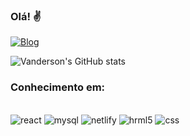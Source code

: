 ### Olá! ✌️

[![Blog](https://img.shields.io/badge/LinkedIn-0077B5?style=for-the-badge&logo=linkedin&logoColor=white)](https://www.linkedin.com/in/vanderson-tavares-da-silva-77832b222/)

![Vanderson's GitHub stats](https://github-readme-stats.vercel.app/api?username=VandersonTavares&theme=blue-green)


### Conhecimento em:
<div style="display: inline_block"><br/>
    <img alt="react" src="https://img.shields.io/badge/React-20232A?style=for-the-badge&logo=react&logoColor=61DAFB"/>
    <img alt="mysql" src="https://img.shields.io/badge/MySQL-00000F?style=for-the-badge&logo=mysql&logoColor=white"/>
    <img alt="netlify" src="https://img.shields.io/badge/Netlify-00C7B7?style=for-the-badge&logo=netlify&logoColor=white"/>
    <img alt="hrml5" src="https://img.shields.io/badge/HTML5-E34F26?style=for-the-badge&logo=html5&logoColor=white"/>
    <img alt="css" src="https://img.shields.io/badge/CSS-239120?&style=for-the-badge&logo=css3&logoColor=white"/>
</div>
